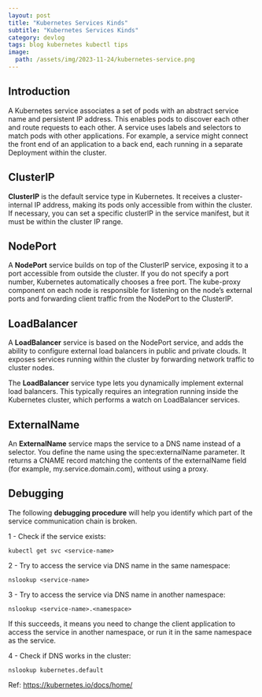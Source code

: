 ```yaml
---
layout: post
title: "Kubernetes Services Kinds"
subtitle: "Kubernetes Services Kinds"
category: devlog
tags: blog kubernetes kubectl tips
image:
  path: /assets/img/2023-11-24/kubernetes-service.png
---
```


## Introduction
A Kubernetes service associates a set of pods with an abstract service name and persistent IP address. This enables pods to discover each other and route requests to each other. A service uses labels and selectors to match pods with other applications. For example, a service might connect the front end of an application to a back end, each running in a separate Deployment within the cluster.

## ClusterIP
**ClusterIP** is the default service type in Kubernetes. It receives a cluster-internal IP address, making its pods only accessible from within the cluster. If necessary, you can set a specific clusterIP in the service manifest, but it must be within the cluster IP range.

## NodePort
A **NodePort** service builds on top of the ClusterIP service, exposing it to a port accessible from outside the cluster. If you do not specify a port number, Kubernetes automatically chooses a free port. The kube-proxy component on each node is responsible for listening on the node’s external ports and forwarding client traffic from the NodePort to the ClusterIP.

## LoadBalancer
A **LoadBalancer** service is based on the NodePort service, and adds the ability to configure external load balancers in public and private clouds. It exposes services running within the cluster by forwarding network traffic to cluster nodes.

The **LoadBalancer** service type lets you dynamically implement external load balancers. This typically requires an integration running inside the Kubernetes cluster, which performs a watch on LoadBalancer services.

## ExternalName
An **ExternalName** service maps the service to a DNS name instead of a selector. You define the name using the spec:externalName parameter. It returns a CNAME record matching the contents of the externalName field (for example, my.service.domain.com), without using a proxy.

## Debugging
The following **debugging procedure** will help you identify which part of the service communication chain is broken.

1 -  Check if the service exists:

```
kubectl get svc <service-name>
```

2 - Try to access the service via DNS name in the same namespace:

```
nslookup <service-name>
```

3 - Try to access the service via DNS name in another namespace:

```
nslookup <service-name>.<namespace>
```

If this succeeds, it means you need to change the client application to access the service in another namespace, or run it in the same namespace as the service.

4 - Check if DNS works in the cluster:

```
nslookup kubernetes.default
```

Ref: https://kubernetes.io/docs/home/
